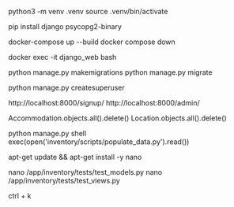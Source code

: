 python3 -m venv .venv
source .venv/bin/activate

pip install django psycopg2-binary

docker-compose up --build
docker compose down


docker exec -it django_web bash

python manage.py makemigrations
python manage.py migrate

python manage.py createsuperuser

http://localhost:8000/signup/
http://localhost:8000/admin/


Accommodation.objects.all().delete()
Location.objects.all().delete()

python manage.py shell
exec(open('inventory/scripts/populate_data.py').read())

apt-get update && apt-get install -y nano

nano /app/inventory/tests/test_models.py
nano /app/inventory/tests/test_views.py

ctrl + k


